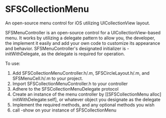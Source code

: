 SFSCollectionMenu
=================

An open-source menu control for iOS utilizing UICollectionView layout.

SFSMenuController is an open-source control for a UICollectionView-based menu. It works by utilizing a delegate pattern
to allow you, the developer, the implement it easily and add your own code to customize its appearance and behavior.
SFSMenuController's designated initializer is -initWithDelegate, as the delegate is required for operation.

To use:
1. Add SFSCollectionMenuController.h/.m, SFSCircleLayout.h/.m, and SFSMenuCell.h/.m to your project.
2. Import SFSCollectionMenuController.h to your controller
3. Adhere to the SFSCollectionMenuDelegate protocol
4. Create an instance of the menu controller by [[SFSCollectionMenu alloc] initWithDelegate:self], or whatever object you designate
as the delegate
5. Implement the required methods, and any optional methods you wish
6. call -show on your instance of SFSCollectionMenu
